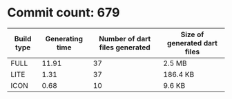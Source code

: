 # Commit count: 679
| Build type | Generating time | Number of dart files generated | Size of generated dart files |
|------------|-----------------|-------------------------------|------------------------------|
| FULL | 11.91 | 37 | 2.5 MB |
| LITE | 1.31 | 37 | 186.4 KB |
| ICON | 0.68 | 10 | 9.6 KB |

